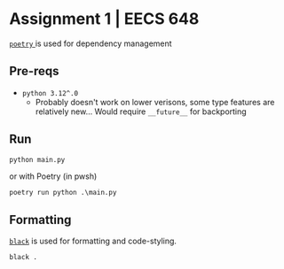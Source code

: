 # Assignment 1 | EECS 648

[ `poetry` ](https://python-poetry.org/) is used for dependency management

## Pre-reqs

* `python 3.12^.0`
  * Probably doesn't work on lower verisons, some type features are relatively new... Would require `__future__` for backporting

## Run

```sh
python main.py
```

or with Poetry (in pwsh)
```pwsh
poetry run python .\main.py
```

<!-- ## Tests

Test cases are written using [ `unittest` ](https://docs.python.org/3/library/unittest.html) for testing. The tests can be found in [ `./tests` ](tests).

Run tests with python tests/main.py -v -->

## Formatting
[`black`](https://github.com/psf/black) is used for formatting and code-styling.

```sh
black .
```
